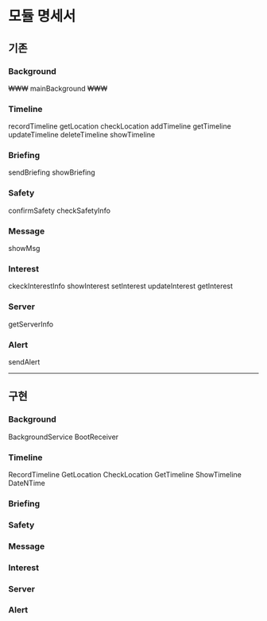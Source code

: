 # 모듈 명세서

## 기존

### Background

₩₩₩
mainBackground
₩₩₩

### Timeline

recordTimeline
getLocation
checkLocation
addTimeline
getTimeline
updateTimeline
deleteTimeline
showTimeline

### Briefing

sendBriefing
showBriefing

### Safety

confirmSafety
checkSafetyInfo

### Message
showMsg

### Interest

ckeckInterestInfo
showInterest
setInterest
updateInterest
getInterest

### Server
getServerInfo

### Alert
sendAlert

---

## 구현

### Background

BackgroundService
BootReceiver

### Timeline

RecordTimeline
GetLocation
CheckLocation
GetTimeline
ShowTimeline
DateNTime

### Briefing

### Safety

### Message

### Interest

### Server

### Alert
